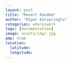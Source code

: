 ```yaml
---
layout: post
title: "Revert Random"
author: "Alper Kalaycioglu"
categories: whereiwork
tags: [documentation]
image: assets/img/.jpg
amp: true
location:
  latitude: 
  longitude: 
---
```

